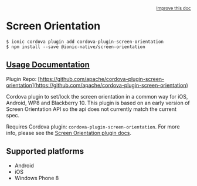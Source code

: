 <a style="float:right;font-size:12px;" href="http://github.com/driftyco/ionic-native/edit/master/src/@ionic-native/plugins/screen-orientation/index.ts#L2">
  Improve this doc
</a>

# Screen Orientation

```
$ ionic cordova plugin add cordova-plugin-screen-orientation
$ npm install --save @ionic-native/screen-orientation
```

## [Usage Documentation](https://ionicframework.com/docs/native/screen-orientation/)

Plugin Repo: [https://github.com/apache/cordova-plugin-screen-orientation](https://github.com/apache/cordova-plugin-screen-orientation)

Cordova plugin to set/lock the screen orientation in a common way for iOS, Android, WP8 and Blackberry 10.
This plugin is based on an early version of Screen Orientation API so the api does not currently match the current spec.

Requires Cordova plugin: `cordova-plugin-screen-orientation`. For more info, please see the [Screen Orientation plugin docs](https://github.com/apache/cordova-plugin-screen-orientation).

## Supported platforms
- Android
- iOS
- Windows Phone 8



